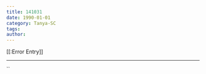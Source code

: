 ```yaml
---
title: 141031
date: 1990-01-01
category: Tanya-SC
tags: 
author: 
---
```


[[:Error Entry]]

---



``
